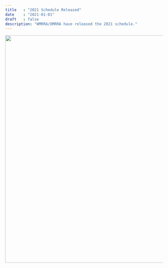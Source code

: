 ```yaml
---
title   : "2021 Schedule Released"
date    : "2021-01-01"
draft   : false
description: "WMRRA/OMRRA have released the 2021 schedule."
---
```


<img src="/images/2021_schedule.png" width="725">
